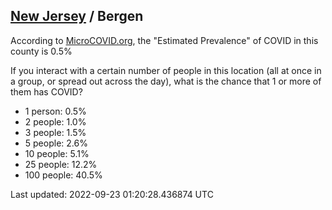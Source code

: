 
## [New Jersey](/united-states/new-jersey) / Bergen

According to [MicroCOVID.org](http://microcovid.org),
the "Estimated Prevalence" of COVID in this county is 0.5%

If you interact with a certain number of people in this location
(all at once in a group, or spread out across the day), what is the chance that
1 or more of them has COVID?

- 1 person: 0.5%
- 2 people: 1.0%
- 3 people: 1.5%
- 5 people: 2.6%
- 10 people: 5.1%
- 25 people: 12.2%
- 100 people: 40.5%

Last updated: 2022-09-23 01:20:28.436874 UTC
